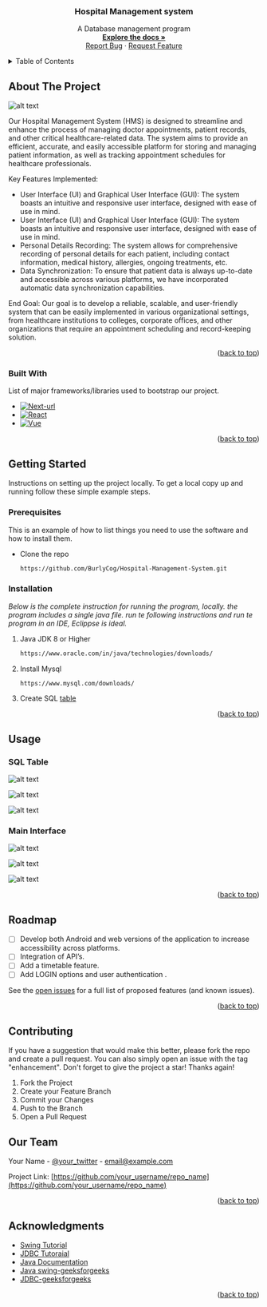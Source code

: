 <!-- Improved compatibility of back to top link: See: https://github.com/othneildrew/Best-README-Template/pull/73 -->
<a id="readme-top"></a>
<!--
*** Thanks for checking out the Best-README-Template. If you have a suggestion
*** that would make this better, please fork the repo and create a pull request
*** or simply open an issue with the tag "enhancement".
*** Don't forget to give the project a star!
*** Thanks again! Now go create something AMAZING! :D
-->



<!-- PROJECT SHIELDS -->
<!--
*** I'm using markdown "reference style" links for readability.
*** Reference links are enclosed in brackets [ ] instead of parentheses ( ).
*** See the bottom of this document for the declaration of the reference variables
*** for contributors-url, forks-url, etc. This is an optional, concise syntax you may use.
*** https://www.markdownguide.org/basic-syntax/#reference-style-links
-->

<!-- PROJECT LOGO -->
<br />
<div align="center">
  
  <h3 align="center">Hospital Management system</h3>

  <p align="center">
    A Database management program
    <br />
    <a href="https://github.com/BurlyCog/Hospital-Management-System"><strong>Explore the docs »</strong></a>
    <br />
    <a href="https://github.com/BurlyCog/Hospital-Management-System/issues/new?labels=bug&template=bug-report---.md">Report Bug</a>
    ·
    <a href="https://github.com/BurlyCog/Hospital-Management-System/issues/new?labels=enhancement&template=feature-request---.md">Request Feature</a>
  </p>
</div>



<!-- TABLE OF CONTENTS -->
<details>
  <summary>Table of Contents</summary>
  <ol>
    <li>
      <a href="#about-the-project">About The Project</a>
      <ul>
        <li><a href="#built-with">Built With</a></li>
      </ul>
    </li>
    <li>
      <a href="#getting-started">Getting Started</a>
      <ul>
        <li><a href="#prerequisites">Prerequisites</a></li>
        <li><a href="#installation">Installation</a></li>
      </ul>
    </li>
    <li><a href="#usage">Usage</a></li>
    <li><a href="#roadmap">Roadmap</a></li>
    <li><a href="#contributing">Contribute</a></li> 
    <li><a href="#contact">The Team</a></li>
    <li><a href="#acknowledgments">References</a></li>
  </ol>
</details>



<!-- ABOUT THE PROJECT -->
## About The Project

![alt text](https://github.com/BurlyCog/Hospital-Management-System/blob/main/Images/main1.png)

Our Hospital Management System (HMS) is designed to streamline and enhance the process of managing
doctor appointments, patient records, and other critical healthcare-related data. The system aims to
provide an efficient, accurate, and easily accessible platform for storing and managing patient
information, as well as tracking appointment schedules for healthcare professionals. 

Key Features Implemented:
* User Interface (UI) and Graphical User Interface (GUI): The system boasts an intuitive and responsive user interface, designed with ease of use in mind. 
* User Interface (UI) and Graphical User Interface (GUI): The system boasts an intuitive and responsive user interface, designed with ease of use in mind. 
* Personal Details Recording: The system allows for comprehensive recording of personal details for each patient, including contact information, medical history, allergies, ongoing treatments, etc.
* Data Synchronization: To ensure that patient data is always up-to-date and accessible across
various platforms, we have incorporated automatic data synchronization capabilities. 

End Goal:
Our goal is to develop a reliable, scalable, and user-friendly system that can be easily implemented in various organizational settings, from healthcare institutions to colleges, corporate offices, and other organizations that require an appointment scheduling and record-keeping solution. 

<p align="right">(<a href="#readme-top">back to top</a>)</p>



### Built With

List of major frameworks/libraries used to bootstrap our project.

* [![Next-url][Next.js]][Next-url]
* [![React][React.js]][React-url]
* [![Vue][Vue.js]][Vue-url]


<p align="right">(<a href="#readme-top">back to top</a>)</p>



<!-- GETTING STARTED -->
## Getting Started

Instructions on setting up the project locally.
To get a local copy up and running follow these simple example steps.

### Prerequisites

This is an example of how to list things you need to use the software and how to install them.

* Clone the repo
   ```sh
   https://github.com/BurlyCog/Hospital-Management-System.git
   ```

### Installation

_Below is the complete instruction for running the program, locally. the program includes a single java file. run te following instructions and run te program in an IDE, Eclippse is ideal._

1. Java JDK 8 or Higher
   ```sh
   https://www.oracle.com/in/java/technologies/downloads/
   ```
3. Install Mysql
   ```sh
   https://www.mysql.com/downloads/
   ```
4. Create SQL [table](https://github.com/BurlyCog/Hospital-Management-System/blob/main/sample%20sql%20script)

<p align="right">(<a href="#readme-top">back to top</a>)</p>



<!-- USAGE EXAMPLES -->
## Usage
### SQL Table

 ![alt text](https://github.com/BurlyCog/Hospital-Management-System/blob/main/Images/SQL1.png)

![alt text](https://github.com/BurlyCog/Hospital-Management-System/blob/main/Images/SQL1.png)

![alt text](https://github.com/BurlyCog/Hospital-Management-System/blob/main/Images/SQL1.png)

  
### Main Interface

![alt text](https://github.com/BurlyCog/Hospital-Management-System/blob/main/Images/main1.png)

![alt text](https://github.com/BurlyCog/Hospital-Management-System/blob/main/Images/main2.png)

![alt text](https://github.com/BurlyCog/Hospital-Management-System/blob/main/Images/main3.png)

  
<p align="right">(<a href="#readme-top">back to top</a>)</p>



<!-- ROADMAP -->
## Roadmap

- [ ] Develop both Android and web versions of the application to increase accessibility across platforms.
- [ ] Integration of API’s.
- [ ] Add a timetable feature.
- [ ] Add LOGIN options and user authentication .

See the [open issues](https://github.com/BurlyCog/Hospital-Management-System/issues) for a full list of proposed features (and known issues).

<p align="right">(<a href="#readme-top">back to top</a>)</p>



<!-- CONTRIBUTING -->
## Contributing

If you have a suggestion that would make this better, please fork the repo and create a pull request. You can also simply open an issue with the tag "enhancement".
Don't forget to give the project a star! Thanks again!

1. Fork the Project
2. Create your Feature Branch
3. Commit your Changes 
4. Push to the Branch 
5. Open a Pull Request

<!-- CONTACT -->
## Our Team

Your Name - [@your_twitter](https://twitter.com/your_username) - email@example.com

Project Link: [https://github.com/your_username/repo_name](https://github.com/your_username/repo_name)

<p align="right">(<a href="#readme-top">back to top</a>)</p>



<!-- ACKNOWLEDGMENTS -->
## Acknowledgments

* [Swing Tutorial](https://www.youtube.com/watch?v=ZOK-DU7vT0A&pp=ygUZbWFsdmVuIGZlbHh2Ym94Y2hlYXRzaGVldA%3D%3D)
* [JDBC Tutoraial](https://www.youtube.com/watch?v=7v2OnUti2eM&pp=ygUMdGVsdXNrbyBqZGJj)
* [Java Documentation](https://docs.oracle.com/en/java/)
* [Java swing-geeksforgeeks](https://www.geeksforgeeks.org/introduction-to-java-swing/)
* [JDBC-geeksforgeeks](https://www.geeksforgeeks.org/establishing-jdbc-connection-in-java/)

<p align="right">(<a href="#readme-top">back to top</a>)</p>



<!-- MARKDOWN LINKS & IMAGES -->
<!-- https://www.markdownguide.org/basic-syntax/#reference-style-links -->

[Next.js]: https://img.shields.io/badge/java-%23ED8B00.svg?style=for-the-badge&logo=openjdk&logoColor=white
[Next-url]: https://www.java.com/en/
[React.js]: https://img.shields.io/badge/mysql-4479A1.svg?style=for-the-badge&logo=mysql&logoColor=white
[React-url]: https://www.mysql.com/
[Vue.js]: https://img.shields.io/badge/Visual%20Studio%20Code-0078d7.svg?style=for-the-badge&logo=visual-studio-code&logoColor=white
[Vue-url]: https://code.visualstudio.com/


